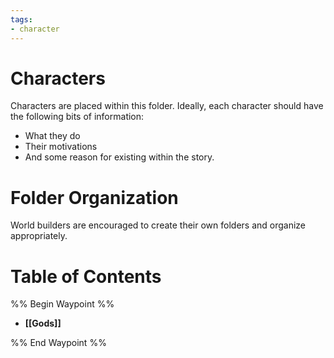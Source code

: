 ```yaml
---
tags:
- character
---
```

# Characters
Characters are placed within this folder. Ideally, each character should have the following bits of information:
- What they do
- Their motivations
- And some reason for existing within the story.
# Folder Organization
World builders are encouraged to create their own folders and organize appropriately.
# Table of Contents
%% Begin Waypoint %%
- **[[Gods]]**

%% End Waypoint %%
